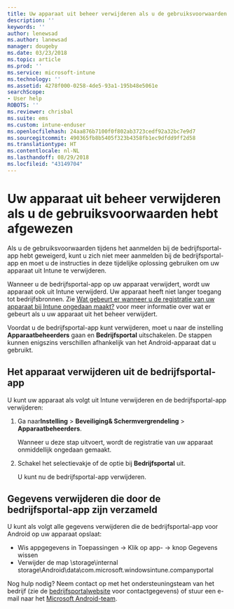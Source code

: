 ```yaml
---
title: Uw apparaat uit beheer verwijderen als u de gebruiksvoorwaarden hebt afgewezen | Microsoft Docs
description: ''
keywords: ''
author: lenewsad
ms.author: lanewsad
manager: dougeby
ms.date: 03/23/2018
ms.topic: article
ms.prod: ''
ms.service: microsoft-intune
ms.technology: ''
ms.assetid: 4278f000-0258-4de5-93a1-195b48e5061e
searchScope:
- User help
ROBOTS: ''
ms.reviewer: chrisbal
ms.suite: ems
ms.custom: intune-enduser
ms.openlocfilehash: 24aa876b7100f0f802ab3723cedf92a32bc7e9d7
ms.sourcegitcommit: 490365fb8b5405f323b4358fb1ec9dfdd9ff2d58
ms.translationtype: HT
ms.contentlocale: nl-NL
ms.lasthandoff: 08/29/2018
ms.locfileid: "43149704"
---
```

# <a name="remove-your-device-from-management-if-you-declined-terms-of-use"></a>Uw apparaat uit beheer verwijderen als u de gebruiksvoorwaarden hebt afgewezen

Als u de gebruiksvoorwaarden tijdens het aanmelden bij de bedrijfsportal-app hebt geweigerd, kunt u zich niet meer aanmelden bij de bedrijfsportal-app en moet u de instructies in deze tijdelijke oplossing gebruiken om uw apparaat uit Intune te verwijderen.

Wanneer u de bedrijfsportal-app op uw apparaat verwijdert, wordt uw apparaat ook uit Intune verwijderd. Uw apparaat heeft niet langer toegang tot bedrijfsbronnen. Zie [Wat gebeurt er wanneer u de registratie van uw apparaat bij Intune ongedaan maakt?](what-happens-if-you-unenroll-your-device-from-intune-android.md) voor meer informatie over wat er gebeurt als u uw apparaat uit het beheer verwijdert.

Voordat u de bedrijfsportal-app kunt verwijderen, moet u naar de instelling **Apparaatbeheerders** gaan en **Bedrijfsportal** uitschakelen. De stappen kunnen enigszins verschillen afhankelijk van het Android-apparaat dat u gebruikt.

## <a name="removing-the-device-from-the-company-portal-app"></a>Het apparaat verwijderen uit de bedrijfsportal-app

U kunt uw apparaat als volgt uit Intune verwijderen en de bedrijfsportal-app verwijderen:

1.  Ga naar**Instelling** &gt; **Beveiliging&amp; Schermvergrendeling** &gt; **Apparaatbeheerders**.

    Wanneer u deze stap uitvoert, wordt de registratie van uw apparaat onmiddellijk ongedaan gemaakt.

2.  Schakel het selectievakje of de optie bij **Bedrijfsportal** uit.

    U kunt nu de bedrijfsportal-app verwijderen.

## <a name="removing-data-collected-by-the-company-portal-app"></a>Gegevens verwijderen die door de bedrijfsportal-app zijn verzameld

U kunt als volgt alle gegevens verwijderen die de bedrijfsportal-app voor Android op uw apparaat opslaat:

  - Wis appgegevens in Toepassingen -> Klik op app- -> knop Gegevens wissen
  - Verwijder de map \storage\internal storage\Android\data\com.microsoft.windowsintune.companyportal


Nog hulp nodig? Neem contact op met het ondersteuningsteam van het bedrijf (zie de [bedrijfsportalwebsite](https://go.microsoft.com/fwlink/?linkid=2010980) voor contactgegevens) of stuur een e-mail naar het <a href="mailto:wintunedroidfbk@microsoft.com?subject=I'm having unenrolling my Android device&body=Describe the issue you're experiencing here.">Microsoft Android-team</a>.
